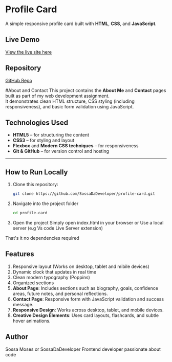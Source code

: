 # Profile Card

A simple responsive profile card built with **HTML**, **CSS**, and **JavaScript**.

## Live Demo
 [View the live site here](https://SossaDaDeveloper.github.io/profile-card/)

## Repository
 [GitHub Repo](https://github.com/SossaDaDeveloper/profile-card)

#About and Contact 
This project contains the **About Me** and **Contact** pages built as part of my web development assignment.  
It demonstrates clean HTML structure, CSS styling (including responsiveness), and basic form validation using JavaScript.

##  Technologies Used

- **HTML5** – for structuring the content  
- **CSS3** – for styling and layout  
- **Flexbox** and **Modern CSS techniques** – for responsiveness  
- **Git & GitHub** – for version control and hosting  

---

##  How to Run Locally
1. Clone this repository:
   ```bash
   git clone https://github.com/SossaDaDeveloper/profile-card.git

2. Navigate into the project folder
   ```bash
   cd profile-card
3. Open the project
   Simply open index.html in your browser or Use a local server (e.g Vs code Live Server extension)

That's it no dependencies required

## Features
1. Responsive layout (Works on desktop, tablet and mibile devices)
2. Dynamic clock that updates in real time
3. Clean modern typography (Poppins)
4. Organized sections
5. **About Page**: Includes sections such as biography, goals, confidence areas, future notes, and personal reflections.  
6. **Contact Page**: Responsive form with JavaScript validation and success message.  
7. **Responsive Design**: Works across desktop, tablet, and mobile devices.  
8. **Creative Design Elements**: Uses card layouts, flashcards, and subtle hover animations.

## Author
Sossa Moses or SossaDaDeveloper
Frontend developer passionate about code
